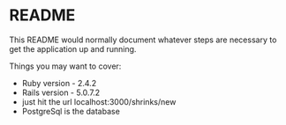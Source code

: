 # README

This README would normally document whatever steps are necessary to get the
application up and running.

Things you may want to cover:


* Ruby version - 2.4.2
* Rails version - 5.0.7.2
* just hit the url localhost:3000/shrinks/new
* PostgreSql is the database

